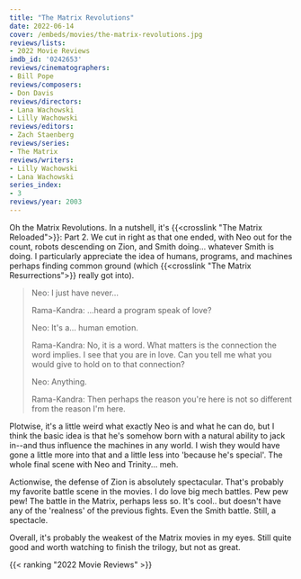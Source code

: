 ```yaml
---
title: "The Matrix Revolutions"
date: 2022-06-14
cover: /embeds/movies/the-matrix-revolutions.jpg
reviews/lists:
- 2022 Movie Reviews
imdb_id: '0242653'
reviews/cinematographers:
- Bill Pope
reviews/composers:
- Don Davis
reviews/directors:
- Lana Wachowski
- Lilly Wachowski
reviews/editors:
- Zach Staenberg
reviews/series:
- The Matrix
reviews/writers:
- Lilly Wachowski
- Lana Wachowski
series_index:
- 3
reviews/year: 2003
---
```

Oh the Matrix Revolutions. In a nutshell, it's {{<crosslink "The Matrix Reloaded">}}: Part 2. We cut in right as that one ended, with Neo out for the count, robots descending on Zion, and Smith doing... whatever Smith is doing.  I particularly appreciate the idea of humans, programs, and machines perhaps finding common ground (which {{<crosslink "The Matrix Resurrections">}} really got into). 

> Neo: I just have never...
> 
> Rama-Kandra: ...heard a program speak of love?
> 
> Neo: It's a... human emotion.
> 
> Rama-Kandra: No, it is a word. What matters is the connection the word implies. I see that you are in love. Can you tell me what you would give to hold on to that connection?
> 
> Neo: Anything.
> 
> Rama-Kandra: Then perhaps the reason you're here is not so different from the reason I'm here.

<!--more-->

Plotwise, it's a little weird what exactly Neo is and what he can do, but I think the basic idea is that he's somehow born with a natural ability to jack in--and thus influence the machines in any world. I wish they would have gone a little more into that and a little less into 'because he's special'. The whole final scene with Neo and Trinity... meh. 

Actionwise, the defense of Zion is absolutely spectacular. That's probably my favorite battle scene in the movies. I do love big mech battles. Pew pew pew! The battle in the Matrix, perhaps less so. It's cool.. but doesn't have any of the 'realness' of the previous fights. Even the Smith battle. Still, a spectacle. 

Overall, it's probably the weakest of the Matrix movies in my eyes. Still quite good and worth watching to finish the trilogy, but not as great. 

{{< ranking "2022 Movie Reviews" >}}